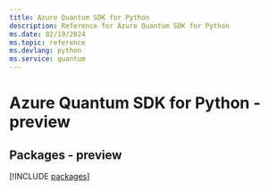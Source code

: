 ```yaml
---
title: Azure Quantum SDK for Python
description: Reference for Azure Quantum SDK for Python
ms.date: 02/19/2024
ms.topic: reference
ms.devlang: python
ms.service: quantum
---
```

# Azure Quantum SDK for Python - preview
## Packages - preview
[!INCLUDE [packages](quantum-index.md)]
